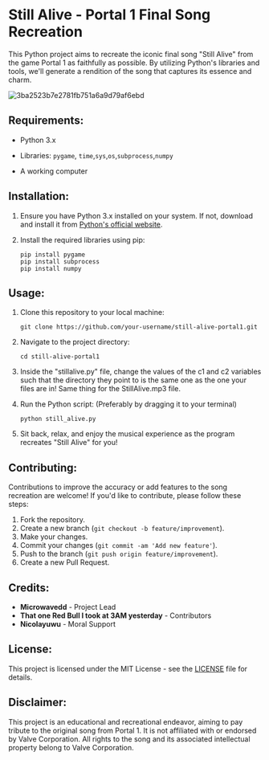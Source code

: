 # Still Alive - Portal 1 Final Song Recreation

This Python project aims to recreate the iconic final song "Still Alive" from the game Portal 1 as faithfully as possible. By utilizing Python's libraries and tools, we'll generate a rendition of the song that captures its essence and charm.

![3ba2523b7e2781fb751a6a9d79af6ebd](https://github.com/microwavedd/Portal---Still-Alive-in-terminal./assets/143319861/a400d413-ea41-46ed-9a9b-27c0306437b3)



## Requirements:
- Python 3.x
- Libraries: `pygame`, `time`,`sys`,`os`,`subprocess`,`numpy`

- A working computer

## Installation:
1. Ensure you have Python 3.x installed on your system. If not, download and install it from [Python's official website](https://www.python.org/downloads/).

2. Install the required libraries using pip:
    ```
    pip install pygame
    pip install subprocess
    pip install numpy
    ```

## Usage:
1. Clone this repository to your local machine:
    ```
    git clone https://github.com/your-username/still-alive-portal1.git
    ```

2. Navigate to the project directory:
    ```
    cd still-alive-portal1
    ```
3. Inside the "stillalive.py" file, change the values of the c1 and c2 variables such that the directory they point to is the same one as the one your files are in!
Same thing for the StillAlive.mp3 file.
   
5. Run the Python script: (Preferably by dragging it to your terminal)
    ```
    python still_alive.py
    ```

6. Sit back, relax, and enjoy the musical experience as the program recreates "Still Alive" for you!

## Contributing:
Contributions to improve the accuracy or add features to the song recreation are welcome! If you'd like to contribute, please follow these steps:
1. Fork the repository.
2. Create a new branch (`git checkout -b feature/improvement`).
3. Make your changes.
4. Commit your changes (`git commit -am 'Add new feature'`).
5. Push to the branch (`git push origin feature/improvement`).
6. Create a new Pull Request.

## Credits:
- **Microwavedd** - Project Lead
- **That one Red Bull I took at 3AM yesterday** - Contributors
- **Nicolayuwu** - Moral Support

## License:
This project is licensed under the MIT License - see the [LICENSE](LICENSE.md) file for details.

## Disclaimer:
This project is an educational and recreational endeavor, aiming to pay tribute to the original song from Portal 1. It is not affiliated with or endorsed by Valve Corporation. All rights to the song and its associated intellectual property belong to Valve Corporation.



